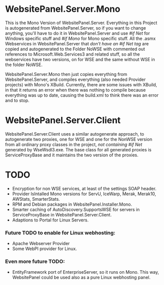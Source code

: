 WebsitePanel.Server.Mono
====================

This is the Mono Version of WebsitePanel.Server. Everything in this Project is autogenerated from WebsitePanel.Server, so if you want to
change anything, you'll have to do it in WebsitePanel.Server and use *#if Net* for Windows specific stuff and *#if Mono* for Mono specific
stuff. All the .asmx Webservices in WebsitePanel.Server that *don't have an #if Net tag* are copied and autogenerated to the Folder NoWSE
with commented out references to Microsoft.Web.Services3 and related stuff, so all the webservices have two versions, on for WSE and the
same without WSE in the folder NoWSE. 

WebsitePanel.Server.Mono then just copies everything from WebsitePanel.Server, and compiles everything (also needed Provider projects) with Mono's XBuild.
Currently, there are some issues with XBuild, in that it returns an error when there was nothing to compile because everything was up to date, causing
the build.xml to think there was an error and to stop.

WebsitePanel.Server.Client
===================

WebsitePanel.Server.Client uses a similar autogenerate approach, to autogenerate two proxies, one for WSE and one for the NonWSE version
from all ordinary proxy classes in the project, *not containing #if Net* generated by WseWsdl3.exe. The base class for all generated proxies is
ServiceProxyBase and it maintains the two version of the proxies.

TODO
=====

- Encryption for non WSE services, at least of the settings SOAP header.
- Provider IsIntalled Mono versions for ServU, IceWarp, Merak, Merak10, AWStats, SmarterStats.
- RPM and Debian packages in WebsitePanel.Installer.Mono.
- Smarter caching of AutoDiscovery.SupportsWSE for servers in ServiceProxyBase in WebsitePanel.Server.Client.
- Adaptions to Portal for Linux Servers.

### Future TODO to enable for Linux webhosting:
- Apache Webserver Provider
- Some WebPI provider for Linux.

### Even more future TODO:
- EntityFramework port of EnterpriseServer, so it runs on Mono. This way, WebsitePanel could be used also as a pure Linux webhosting panel.
